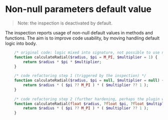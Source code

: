 # Non-null parameters default value

> Note: the inspection is deactivated by default.

The inspection reports usage of non-null default values in methods and functions. 
The aim is to improve code usability, by moving handling default logic into body.

```php
    /* original code: logic mixed into signature, not possible to use nullable types */
    function calculateRadial($radius, $pi = M_PI, $multiplier = 1) {
        return $radius * $pi * $multiplier;
    }
    
    /* code refactoring step 1 (triggered by the inspection) */
    function calculateRadial($radius, $pi = null, $multiplier = null) {
        return $radius * ( $pi ?? M_PI ) * ( $multiplier ?? 1 );
    }
    
    /* code refactoring step 2 (further hardening, perhaps the plugin will assist here in future) */
    function calculateRadial(float $radius, ?float $pi, ?float $multiplier): float {
        return $radius * ( $pi ?? M_PI ) * ( $multiplier ?? 1 );
    }
```
